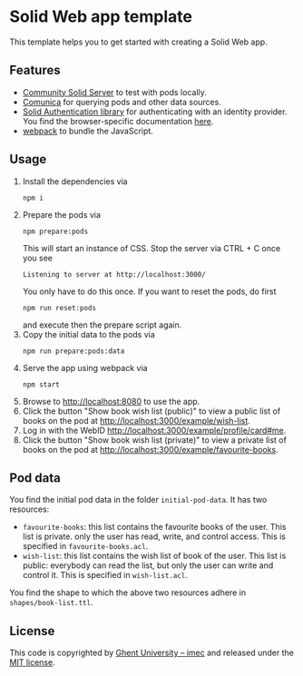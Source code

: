 # Solid Web app template

This template helps you to get started with creating a Solid Web app.

## Features

- [Community Solid Server](https://github.com/CommunitySolidServer/CommunitySolidServer) to test with pods locally.
- [Comunica](https://comunica.dev/) for querying pods and other data sources.
- [Solid Authentication library](https://github.com/inrupt/solid-client-authn-js) 
  for authenticating with an identity provider.
  You find the browser-specific documentation 
  [here](https://docs.inrupt.com/developer-tools/javascript/client-libraries/tutorial/authenticate-browser/).
- [webpack](https://webpack.js.org/) to bundle the JavaScript.

## Usage

1. Install the dependencies via 
   ```shell
   npm i
   ```
2. Prepare the pods via
   ```shell
   npm prepare:pods
   ```
   This will start an instance of CSS.
   Stop the server via CTRL + C once you see
   ```
   Listening to server at http://localhost:3000/
   ```
   You only have to do this once.
   If you want to reset the pods,
   do first
   ```shell
   npm run reset:pods
   ```
   and execute then the prepare script again.
3. Copy the initial data to the pods via
   ```shell
   npm run prepare:pods:data
   ```
4. Serve the app using webpack via
   ```shell
   npm start
   ```
5. Browse to <http://localhost:8080> to use the app.
6. Click the button "Show book wish list (public)" to view a public list of books on the pod
   at <http://localhost:3000/example/wish-list>.
7. Log in with the WebID <http://localhost:3000/example/profile/card#me>.
8. Click the button "Show book wish list (private)" to view a private list of books on the pod
   at <http://localhost:3000/example/favourite-books>.

## Pod data

You find the initial pod data in the folder `initial-pod-data`.
It has two resources:
- `favourite-books`: this list contains the favourite books of the user. 
   This list is private. only the user has read, write, and control access.
   This is specified in `favourite-books.acl`.
- `wish-list`: this list contains the wish list of book of the user.
   This list is public: everybody can read the list, but only the user can write and control it.
   This is specified in `wish-list.acl`.

You find the shape to which the above two resources adhere in `shapes/book-list.ttl`.

## License

This code is copyrighted by [Ghent University – imec](http://idlab.ugent.be/) and
released under the [MIT license](http://opensource.org/licenses/MIT).
